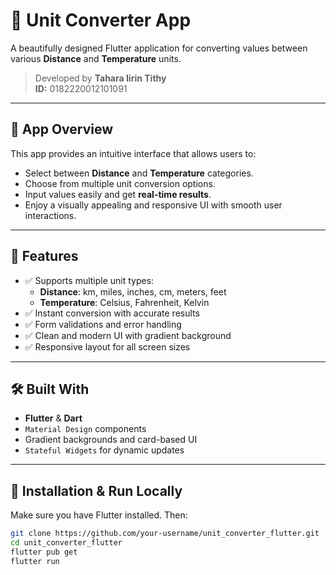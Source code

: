 # 🔄 Unit Converter App

A beautifully designed Flutter application for converting values between various **Distance** and **Temperature** units.

> Developed by **Tahara Iirin Tithy**  
> **ID:** 0182220012101091  

---

## 📱 App Overview

This app provides an intuitive interface that allows users to:

- Select between **Distance** and **Temperature** categories.
- Choose from multiple unit conversion options.
- Input values easily and get **real-time results**.
- Enjoy a visually appealing and responsive UI with smooth user interactions.

---

## 🎯 Features

- ✅ Supports multiple unit types:
  - **Distance**: km, miles, inches, cm, meters, feet
  - **Temperature**: Celsius, Fahrenheit, Kelvin
- ✅ Instant conversion with accurate results
- ✅ Form validations and error handling
- ✅ Clean and modern UI with gradient background
- ✅ Responsive layout for all screen sizes

---

## 🛠 Built With

- **Flutter** & **Dart**
- `Material Design` components
- Gradient backgrounds and card-based UI
- `Stateful Widgets` for dynamic updates

---

## 🔧 Installation & Run Locally

Make sure you have Flutter installed. Then:

```bash
git clone https://github.com/your-username/unit_converter_flutter.git
cd unit_converter_flutter
flutter pub get
flutter run
